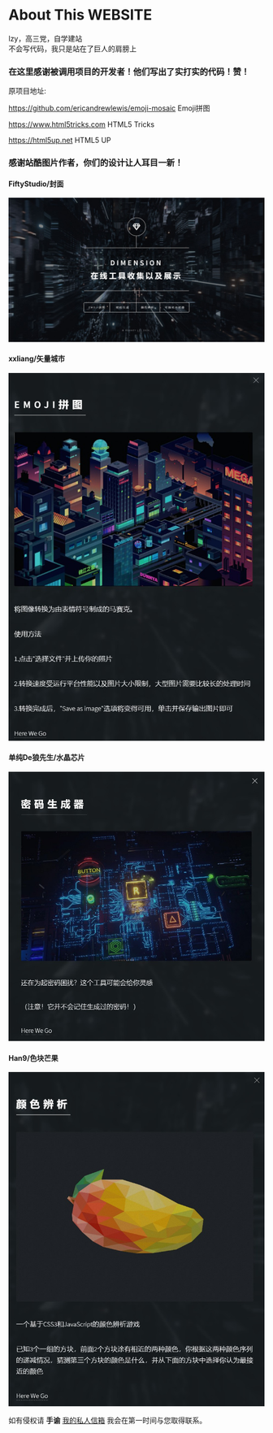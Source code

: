 # About This WEBSITE

lzy，高三党，自学建站  
不会写代码，我只是站在了巨人的肩膀上

### 在这里感谢被调用项目的开发者！他们写出了实打实的代码！赞！

原项目地址:

https://github.com/ericandrewlewis/emoji-mosaic Emoji拼图 

https://www.html5tricks.com  HTML5 Tricks 

https://html5up.net HTML5 UP 

### 感谢站酷图片作者，你们的设计让人耳目一新！

#### FiftyStudio/封面
![Aaron Swartz](https://github.com/Rodneylzy/Rodneylzy.github.io/blob/master/preview/home.jpg)
    


#### xxliang/矢量城市
![Aaron Swartz](https://github.com/Rodneylzy/Rodneylzy.github.io/blob/master/preview/01.jpg)
    


#### 单纯De狼先生/水晶芯片
![Aaron Swartz](https://github.com/Rodneylzy/Rodneylzy.github.io/blob/master/preview/02.jpg)
  


#### Han9/色块芒果
![Aaron Swartz](https://github.com/Rodneylzy/Rodneylzy.github.io/blob/master/preview/03.jpg)
  
    
 如有侵权请 **手谕** [我的私人信箱](https://github.com/Rodneylzy/Rodneylzy.github.io/blob/master/mail/%E6%89%B9%E6%B3%A8%202020-03-16%20173849.png) 我会在第一时间与您取得联系。
